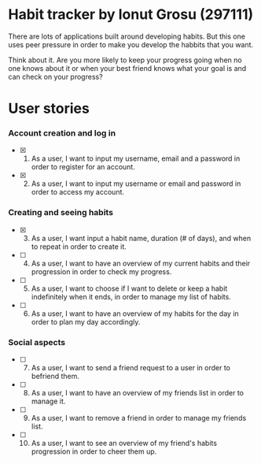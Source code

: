 # Habit tracker by Ionut Grosu (297111)

There are lots of applications built around developing habits. But this one uses peer pressure in order to make you develop the habbits that you want.  
  
Think about it. Are you more likely to keep your progress going when no one knows about it or when your best friend knows what your goal is and can check on your progress?
# User stories

### Account creation and log in

- [x] 1. As a user, I want to input my username, email and a password in order to register for an account.
- [x] 2. As a user, I want to input my username or email and password in order to access my account.


### Creating and seeing habits

- [x] 3. As a user, I want input a habit name, duration (# of days), and when to repeat in order to create it.
- [ ] 4. As a user, I want to have an overview of my current habits and their progression in order to check my progress.
- [ ] 5. As a user, I want to choose if I want to delete or keep a habit indefinitely when it ends, in order to manage my list of habits.
- [ ] 6. As a user, I want to have an overview of my habits for the day in order to plan my day accordingly.

### Social aspects

- [ ] 7. As a user, I want to send a friend request to a user in order to befriend them.
- [ ] 8. As a user, I want to have an overview of my friends list in order to manage it.
- [ ] 9. As a user, I want to remove a friend in order to manage my friends list.
- [ ] 10. As a user, I want to see an overview of my friend's habits progression in order to cheer them up.

